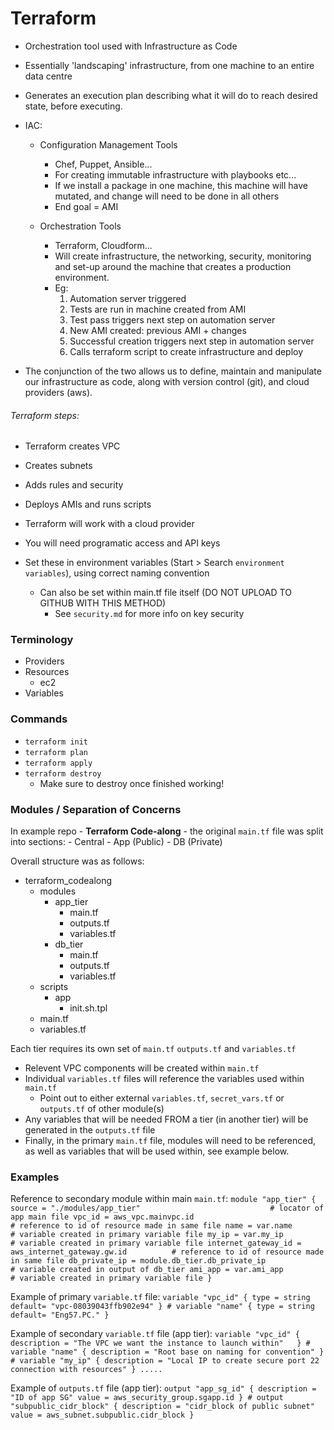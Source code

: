 # Terraform

- Orchestration tool used with Infrastructure as Code
- Essentially 'landscaping' infrastructure, from one machine to an entire data centre
- Generates an execution plan describing what it will do to reach desired state, before executing.

- IAC:
	- Configuration Management Tools
		- Chef, Puppet, Ansible...
		- For creating immutable infrastructure with playbooks etc...
		- If we install a package in one machine, this machine will have mutated, and change will need to be done in all others
		- End goal = AMI
	
	- Orchestration Tools
		- Terraform, Cloudform...
		- Will create infrastructure, the networking, security, monitoring and set-up around the machine that creates a production environment.
		- Eg:
			1) Automation server triggered
			2) Tests are run in machine created from AMI
			3) Test pass triggers next step on automation server
			4) New AMI created: previous AMI + changes
			5) Successful creation triggers next step in automation server
			6) Calls terraform script to create infrastructure and deploy

- The conjunction of the two allows us to define, maintain and manipulate our infrastructure as code, along with version control (git), and cloud providers (aws).

###### Terraform steps:
- Terraform creates VPC
- Creates subnets
- Adds rules and security
- Deploys AMIs and runs scripts


- Terraform will work with a cloud provider
- You will need programatic access and API keys
- Set these in environment variables (Start > Search `environment variables`), using correct naming convention
	- Can also be set within main.tf file itself (DO NOT UPLOAD TO GITHUB WITH THIS METHOD)
		- See `security.md` for more info on key security

### Terminology

- Providers
- Resources
	- ec2
- Variables

### Commands

- `terraform init`
- `terraform plan`
- `terraform apply`
- `terraform destroy`
	- Make sure to destroy once finished working!

### Modules / Separation of Concerns

In example repo - **Terraform Code-along** - the original `main.tf` file was split into sections:
	- Central
	- App (Public)
	- DB (Private)

Overall structure was as follows:

- terraform_codealong
	- modules
		- app_tier
			- main.tf
			- outputs.tf
			- variables.tf
		- db_tier
			- main.tf
			- outputs.tf
			- variables.tf
	- scripts
		- app
			- init.sh.tpl
	- main.tf
	- variables.tf


Each tier requires its own set of `main.tf` `outputs.tf` and `variables.tf`

- Relevent VPC components will be created within `main.tf`
- Individual `variables.tf` files will reference the variables used within `main.tf`
	- Point out to either external `variables.tf`, `secret_vars.tf` or `outputs.tf` of other module(s)
- Any variables that will be needed FROM a tier (in another tier) will be generated in the `outputs.tf` file
- Finally, in the primary `main.tf` file, modules will need to be referenced, as well as variables that will be used within, see example below.


### Examples

Reference to secondary module within main `main.tf`:
	`
	module "app_tier" {
	  source = "./modules/app_tier" 							# locator of app main file
	  vpc_id = aws_vpc.mainvpc.id 								# reference to id of resource made in same file
	  name = var.name 											# variable created in primary variable file
	  my_ip = var.my_ip 										# variable created in primary variable file
	  internet_gateway_id = aws_internet_gateway.gw.id 		 	# reference to id of resource made in same file
	  db_private_ip = module.db_tier.db_private_ip  			# variable created in output of db_tier
	  ami_app = var.ami_app 								    # variable created in primary variable file
	}
	`

Example of primary `variable.tf` file:
	`variable "vpc_id" {
	  type = string
	  default= "vpc-08039043ffb902e94"
	}
	#
	variable "name" {
	  type = string
	  default= "Eng57.PC."
	}
	`

Example of secondary `variable.tf` file (app tier):
	`variable "vpc_id" {
	  description = "The VPC we want the instance to launch within"  
	}
	#
	variable "name" {
	  description = "Root base on naming for convention"
	}
	#
	variable "my_ip" {
	  description = "Local IP to create secure port 22 connection with resources"
	}
	.....
	`

Example of `outputs.tf` file (app tier):
	`output "app_sg_id" {
	  description = "ID of app SG"
	  value = aws_security_group.sgapp.id
	}
	#
	output "subpublic_cidr_block" {
	  description = "cidr_block of public subnet"
	  value = aws_subnet.subpublic.cidr_block
	}
	`

